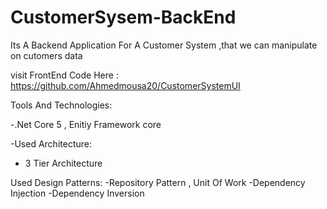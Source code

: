 # CustomerSysem-BackEnd
Its A Backend Application For A Customer System ,that we can manipulate on cutomers data 

visit FrontEnd Code Here : https://github.com/Ahmedmousa20/CustomerSystemUI

Tools And Technologies:

-.Net Core 5 , Enitiy Framework core

-Used Architecture:
- 3 Tier Architecture

Used Design Patterns:
-Repository Pattern , Unit Of Work
-Dependency Injection
-Dependency Inversion

